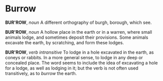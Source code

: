 # Burrow

**BUR'ROW**, _noun_ A different orthography of burgh, borough, which see.

**BUR'ROW**, _noun_ A hollow place in the earth or in a warren, where small animals lodge, and sometimes deposit their provisions. Some animals excavate the earth, by scratching, and form these lodges.

**BUR'ROW**, _verb intransitive_ To lodge in a hole excavated in the earth, as coneys or rabbits. In a more general sense, to lodge in any deep or concealed place. The word seems to include the idea of excavating a hole for a lodge, as well as lodging in it; but the verb is not often used transitively, as to _burrow_ the earth.